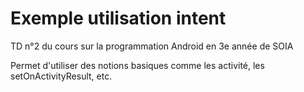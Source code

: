 # Exemple utilisation intent
TD n°2 du cours sur la programmation Android en 3e année de SOIA

Permet d'utiliser des notions basiques comme les activité, les setOnActivityResult, etc.
